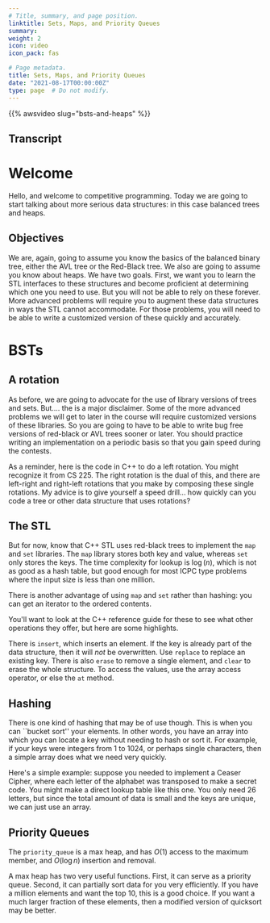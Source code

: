 ```yaml
---
# Title, summary, and page position.
linktitle: Sets, Maps, and Priority Queues
summary: 
weight: 2
icon: video
icon_pack: fas

# Page metadata.
title: Sets, Maps, and Priority Queues
date: "2021-08-17T00:00:00Z"
type: page  # Do not modify.
---
```


{{% awsvideo slug="bsts-and-heaps" %}}

## Transcript


# Welcome

Hello, and welcome to competitive programming.  Today we are going to start
talking about more serious data structures: in this case balanced trees and
heaps.

## Objectives

We are, again, going to assume you know the basics of the balanced binary tree,
either the AVL tree or the Red-Black tree. We also are going to assume you know
about heaps. We have two goals. First, we want you to learn the STL interfaces
to these structures and become proficient at determining which one you need
to use.  But you will not be able to rely on these forever.  More advanced
problems will require you to augment these data structures in ways the STL
cannot accommodate.  For those problems, you will need to be able to write a
customized version of these quickly and accurately.

# BSTs

## A rotation

As before, we are going to advocate for the use of library versions of
trees and sets. But....
the is a major disclaimer.  Some of the more advanced problems we will
get to later in the course will require customized versions of these
libraries.  So you are going to have to be able to write bug free versions
of red-black or AVL trees sooner or later.  You should practice writing
an implementation on a periodic basis so that you gain speed during the
contests.

As a reminder, here is the code in C++ to do a left rotation.
You might recognize it from CS 225.
The right rotation is
the dual of this, and there are left-right and right-left rotations
that you make by composing these single rotations.  My advice is to give
yourself a speed drill... how quickly can you code a tree or other data
structure that uses rotations?

## The STL

But for now, know that C++ STL uses red-black trees to implement the
`map` and `set` libraries.  The `map` library stores both key and value,
whereas `set` only stores the keys.  The time complexity for lookup is
$\log(n)$, which is not as good as a hash table, but good enough for
most ICPC type problems where the input size is less than one million.

There is another advantage of using `map` and `set` rather than hashing: you can
get an iterator to the ordered contents.

You'll want to look at the C++ reference guide for these to see what
other operations they offer, but here are some highlights.

There is `insert`, which inserts an element.  If the key is already part of
the data structure, then it will *not* be overwritten.  Use `replace` to replace
an existing key.  There is also `erase` to remove a single element, and `clear`
to erase the whole structure.  To access the values, use the array access operator,
or else the `at` method.

## Hashing

There is one kind of hashing that may be of use though.  This is when you
can ``bucket sort'' your elements.  In other words, you have an array into
which you can locate a key without needing to hash or sort it.  For example,
if your keys were integers from 1 to 1024, or perhaps single characters,
then a simple array does what we need very quickly.

Here's a simple example: suppose you needed to implement a Ceaser Cipher,
where each letter of the alphabet was transposed to make a secret code. 
You might make a direct lookup table like this one.  You only need 26 letters,
but since the total amount of data is small and the keys are unique, we
can just use an array.

## Priority Queues

The `priority_queue` is a max heap, and has $O(1)$ access to the maximum
member, and $O(\log n)$ insertion and removal.

A max heap has two very useful functions.  First, it can serve as a priority
queue.  Second, it can partially sort data for you very efficiently.
If you have a million elements and want the top 10, this is a good choice.
If you want a much larger fraction of these elements, then a modified version
of quicksort may be better.
